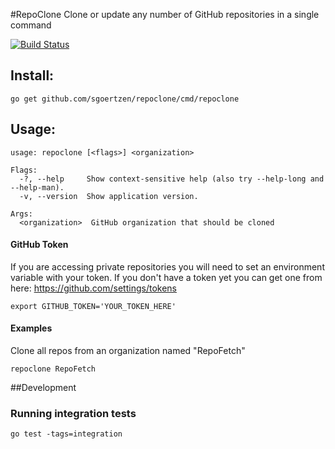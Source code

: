 #RepoClone
Clone or update any number of GitHub repositories in a single command

[![Build Status](https://travis-ci.org/sgoertzen/repoclone.svg?branch=master)](https://travis-ci.org/sgoertzen/repoclone)

## Install:
```
go get github.com/sgoertzen/repoclone/cmd/repoclone
```

## Usage:
```
usage: repoclone [<flags>] <organization>

Flags:
  -?, --help     Show context-sensitive help (also try --help-long and --help-man).
  -v, --version  Show application version.

Args:
  <organization>  GitHub organization that should be cloned
```
#### GitHub Token
If you are accessing private repositories you will need to set an environment variable with your token.  If you don't have a token yet you can get one from here: https://github.com/settings/tokens 
```
export GITHUB_TOKEN='YOUR_TOKEN_HERE'
```

#### Examples
Clone all repos from an organization named "RepoFetch"
```
repoclone RepoFetch 
```

##Development
### Running integration tests
```
go test -tags=integration
```
